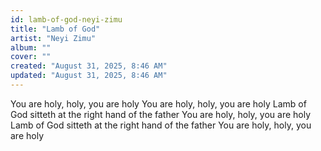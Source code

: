 ```yaml
---
id: lamb-of-god-neyi-zimu
title: "Lamb of God"
artist: "Neyi Zimu"
album: ""
cover: ""
created: "August 31, 2025, 8:46 AM"
updated: "August 31, 2025, 8:46 AM"
---
```


You are holy, holy, you are holy
You are holy, holy, you are holy
Lamb of God sitteth at the right hand of the father
You are holy, holy, you are holy
Lamb of God sitteth at the right hand of the father
You are holy, holy, you are holy 


